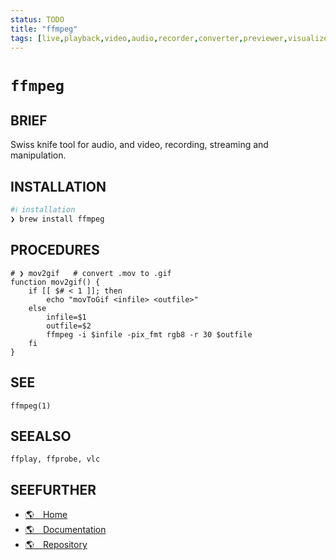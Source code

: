 ```yaml
---
status: TODO
title: "ffmpeg"
tags: [live,playback,video,audio,recorder,converter,previewer,visualizer,streamer,editor]
---
```


# `ffmpeg`

## BRIEF

Swiss knife tool for audio, and video, recording, streaming and manipulation.

## INSTALLATION


```bash
#ℹ︎ installation
❯ brew install ffmpeg
```



## PROCEDURES

    # ❯ mov2gif   # convert .mov to .gif
    function mov2gif() {
        if [[ $# < 1 ]]; then
            echo "movToGif <infile> <outfile>"
        else
            infile=$1
            outfile=$2
            ffmpeg -i $infile -pix_fmt rgb8 -r 30 $outfile
        fi
    }


## SEE

    ffmpeg(1)

## SEEALSO

    ffplay, ffprobe, vlc

## SEEFURTHER

- [🌎 Home](https://ffmpeg.org/)
- [🌎 Documentation](https://ffmpeg.org/documentation.html)
- [🌎 Repository](https://github.com/FFmpeg/FFmpeg)
